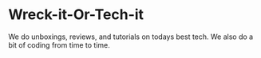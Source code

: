 # Wreck-it-Or-Tech-it
We do unboxings, reviews, and tutorials on todays best tech.  We also do a bit of coding from time to time.
